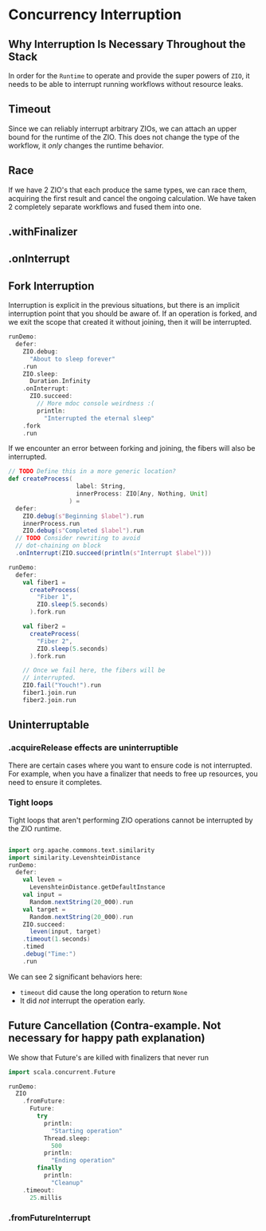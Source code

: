 # Concurrency Interruption

## Why Interruption Is Necessary Throughout the Stack
In order for the `Runtime`  to operate and provide the super powers of `ZIO`, it needs to be able to interrupt running workflows without resource leaks.

## Timeout
Since we can reliably interrupt arbitrary ZIOs, we can attach an upper bound for the runtime of the ZIO.
This does not change the type of the workflow, it _only_ changes the runtime behavior.

## Race
If we have 2 ZIO's that each produce the same types, we can race them, acquiring the first result and cancel the ongoing calculation.
We have taken 2 completely separate workflows and fused them into one.

## .withFinalizer
## .onInterrupt

## Fork Interruption
Interruption is explicit in the previous situations, but there is an implicit interruption point that you should be aware of.
If an operation is forked, and we exit the scope that created it without joining, then it will be interrupted.

```scala mdoc
runDemo:
  defer:
    ZIO.debug:
      "About to sleep forever"
    .run
    ZIO.sleep:
      Duration.Infinity
    .onInterrupt:
      ZIO.succeed:
        // More mdoc console weirdness :(
        println: 
          "Interrupted the eternal sleep"
    .fork
    .run
```

If we encounter an error between forking and joining, the fibers will also be interrupted.

```scala mdoc
// TODO Define this in a more generic location?
def createProcess(
                   label: String,
                   innerProcess: ZIO[Any, Nothing, Unit]
                 ) =
  defer:
    ZIO.debug(s"Beginning $label").run
    innerProcess.run
    ZIO.debug(s"Completed $label").run
  // TODO Consider rewriting to avoid
  // dot-chaining on block
  .onInterrupt(ZIO.succeed(println(s"Interrupt $label")))
```

```scala mdoc
runDemo:
  defer:
    val fiber1 =
      createProcess(
        "Fiber 1",
        ZIO.sleep(5.seconds)
      ).fork.run

    val fiber2 =
      createProcess(
        "Fiber 2",
        ZIO.sleep(5.seconds)
      ).fork.run

    // Once we fail here, the fibers will be
    // interrupted.
    ZIO.fail("Youch!").run
    fiber1.join.run
    fiber2.join.run

```

## Uninterruptable
### .acquireRelease effects are uninterruptible
There are certain cases where you want to ensure code is not interrupted.
For example, when you have a finalizer that needs to free up resources, you need to ensure it completes.


### Tight loops 
Tight loops that aren't performing ZIO operations cannot be interrupted by the ZIO runtime. 

```scala mdoc

import org.apache.commons.text.similarity
import similarity.LevenshteinDistance
runDemo:
  defer:
    val leven =
      LevenshteinDistance.getDefaultInstance
    val input =
      Random.nextString(20_000).run
    val target =
      Random.nextString(20_000).run
    ZIO.succeed:
      leven(input, target)
    .timeout(1.seconds)
    .timed
    .debug("Time:")
    .run
```
We can see 2 significant behaviors here:

- `timeout` did cause the long operation to return `None`
- It did _not_ interrupt the operation early.


## Future Cancellation (Contra-example. Not necessary for happy path explanation)

We show that Future's are killed with finalizers that never run

```scala mdoc
import scala.concurrent.Future

runDemo:
  ZIO
    .fromFuture:
      Future:
        try
          println:
            "Starting operation"
          Thread.sleep:
            500
          println:
            "Ending operation"
        finally
          println:
            "Cleanup"
    .timeout:
      25.millis
```

### .fromFutureInterrupt
